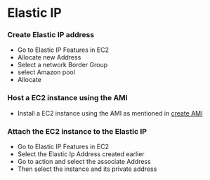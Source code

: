 # Elastic IP

### Create Elastic IP address

* Go to Elastic IP Features in EC2 
* Allocate new Address
* Select a network Border Group
* select Amazon pool
* Allocate

### Host a EC2 instance using the AMI 
* Install a EC2 instance using the AMI as mentioned in [create AMI](https://github.com/konman01/AWS/tree/master/EC2/create-ami)

### Attach the EC2 instance to the Elastic IP
* Go to Elastic IP Features in EC2 
* Select the Elastic Ip Address created earlier
* Go to action and select the associate Address
* Then select the instance and its private address
